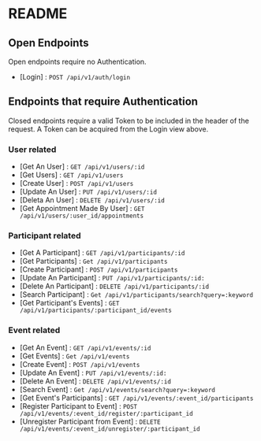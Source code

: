 # README

## Open Endpoints

Open endpoints require no Authentication.

- [Login] : `POST /api/v1/auth/login`

## Endpoints that require Authentication

Closed endpoints require a valid Token to be included in the header of the
request. A Token can be acquired from the Login view above.

### User related

- [Get An User] : `GET /api/v1/users/:id`
- [Get Users] : `GET /api/v1/users`
- [Create User] : `POST /api/v1/users`
- [Update An User] : `PUT /api/v1/users/:id`
- [Deleta An User] : `DELETE /api/v1/users/:id`
- [Get Appointment Made By User] : `GET /api/v1/users/:user_id/appointments`

### Participant related

- [Get A Participant] : `GET /api/v1/participants/:id`
- [Get Participants] : `Get /api/v1/participants`
- [Create Participant] : `POST /api/v1/participants`
- [Update An Participant] : `PUT /api/v1/participants/:id:`
- [Delete An Participant] : `DELETE /api/v1/participants/:id`
- [Search Participant] : `Get /api/v1/participants/search?query=:keyword`
- [Get Participant's Events] : `GET /api/v1/participants/:participant_id/events`

### Event related

- [Get An Event] : `GET /api/v1/events/:id`
- [Get Events] : `Get /api/v1/events`
- [Create Event] : `POST /api/v1/events`
- [Update An Event] : `PUT /api/v1/events/:id:`
- [Delete An Event] : `DELETE /api/v1/events/:id`
- [Search Event] : `Get /api/v1/events/search?query=:keyword`
- [Get Event's Participants] : `GET /api/v1/events/:event_id/participants`
- [Register Participant to Event] : `POST /api/v1/events/:event_id/register/:participant_id`
- [Unregister Participant from Event] : `DELETE /api/v1/events/:event_id/unregister/:participant_id`
